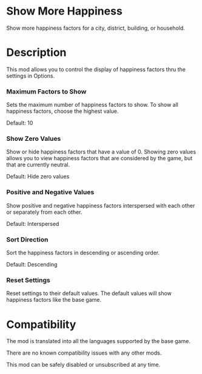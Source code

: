 ﻿# Show More Happiness
Show more happiness factors for a city, district, building, or household.

# Description
This mod allows you to control the display of happiness factors thru the settings in Options.

### Maximum Factors to Show
Sets the maximum number of happiness factors to show.
To show all happiness factors, choose the highest value.

Default:  10

### Show Zero Values
Show or hide happiness factors that have a value of 0.
Showing zero values allows you to view happiness factors that are considered by the game, but that are currently neutral.

Default:  Hide zero values

### Positive and Negative Values
Show positive and negative happiness factors interspersed with each other or separately from each other.

Default:  Interspersed

### Sort Direction
Sort the happiness factors in descending or ascending order.

Default:  Descending

### Reset Settings
Reset settings to their default values.
The default values will show happiness factors like the base game.


# Compatibility
The mod is translated into all the languages supported by the base game.

There are no known compatibility issues with any other mods.

This mod can be safely disabled or unsubscribed at any time.
